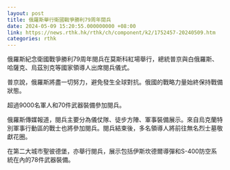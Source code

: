 ```yaml
---
layout: post
title: 俄羅斯舉行衛國戰爭勝利79周年閱兵
date: 2024-05-09 15:20:55.000000000 +08:00
link: https://news.rthk.hk/rthk/ch/component/k2/1752457-20240509.htm
categories: rthk
---
```


俄羅斯紀念衛國戰爭勝利79周年閱兵在莫斯科紅場舉行，總統普京與白俄羅斯、哈薩克、烏茲別克等國家領導人出席閱兵儀式。

普京說，俄羅斯將盡一切努力，避免發生全球對抗。俄國的戰略力量始終保持戰備狀態。

超過9000名軍人和70件武器裝備參加閱兵。

俄羅斯傳媒報道，閱兵主要分為儀仗隊、徒步方陣、軍事裝備展示。來自烏克蘭特別軍事行動區的戰士也將參加閱兵。閱兵結束後，多名領導人將前往無名烈士墓敬獻花圈。

在第二大城市聖彼德堡，亦舉行閱兵，展示包括伊斯坎德爾導彈和S-400防空系統在內的78件武器裝備。
